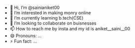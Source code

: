 - 👋 Hi, I’m @sainianiket00
- 👀 I’m interested in making monry online
- 🌱 I’m currently learning b.tech(CSE)
- 💞️ I’m looking to collaborate on buisnesses
- 📫 How to reach me by insta and my id is aniket__saini__00
- 😄 Pronouns: ...
- ⚡ Fun fact: ...

<!---
sainianiket00/sainianiket00 is a ✨ special ✨ repository because its `README.md` (this file) appears on your GitHub profile.
You can click the Preview link to take a look at your changes.
--->
